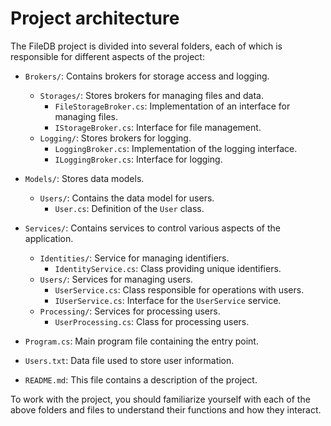 ﻿# Project architecture

The FileDB project is divided into several folders, each of which is responsible for different aspects of the project:

- `Brokers/`: Contains brokers for storage access and logging.
     - `Storages/`: Stores brokers for managing files and data.
         - `FileStorageBroker.cs`: Implementation of an interface for managing files.
         - `IStorageBroker.cs`: Interface for file management.
     - `Logging/`: Stores brokers for logging.
         - `LoggingBroker.cs`: Implementation of the logging interface.
         - `ILoggingBroker.cs`: Interface for logging.
        
- `Models/`: Stores data models.
     - `Users/`: Contains the data model for users.
         - `User.cs`: Definition of the `User` class.
        
- `Services/`: Contains services to control various aspects of the application.
     - `Identities/`: Service for managing identifiers.
         - `IdentityService.cs`: Class providing unique identifiers.
     - `Users/`: Services for managing users.
         - `UserService.cs`: Class responsible for operations with users.
         - `IUserService.cs`: Interface for the `UserService` service.
     - `Processing/`: Services for processing users.
         - `UserProcessing.cs`: Class for processing users.
        
- `Program.cs`: Main program file containing the entry point.

- `Users.txt`: Data file used to store user information.

- `README.md`: This file contains a description of the project.

To work with the project, you should familiarize yourself with each of the above folders and files to understand their functions and how they interact.